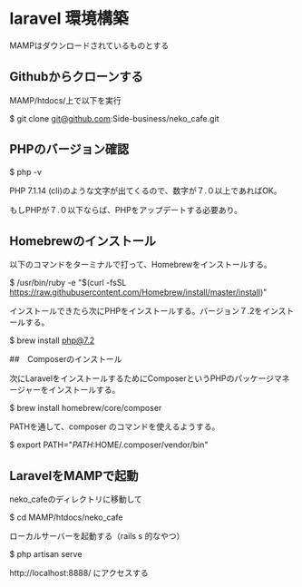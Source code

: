 # laravel 環境構築

MAMPはダウンロードされているものとする

## Githubからクローンする

MAMP/htdocs/上で以下を実行

$ git clone git@github.com:Side-business/neko_cafe.git

## PHPのバージョン確認

$ php -v

PHP 7.1.14 (cli)のような文字が出てくるので、数字が７.０以上であればOK。

もしPHPが７.０以下ならば、PHPをアップデートする必要あり。

## Homebrewのインストール

以下のコマンドをターミナルで打って、Homebrewをインストールする。

$ /usr/bin/ruby -e "$(curl -fsSL https://raw.githubusercontent.com/Homebrew/install/master/install)"
 
インストールできたら次にPHPをインストールする。バージョン７.2をインストールする。

$ brew install php@7.2

##　Composerのインストール

次にLaravelをインストールするためにComposerというPHPのパッケージマネージャーをインストールする。

$ brew install homebrew/core/composer

PATHを通して、composer のコマンドを使えるようする。

$ export PATH="$PATH:$HOME/.composer/vendor/bin"

## LaravelをMAMPで起動

neko_cafeのディレクトリに移動して

$ cd MAMP/htdocs/neko_cafe

ローカルサーバーを起動する（rails s 的なやつ）

$ php artisan serve

http://localhost:8888/
にアクセスする